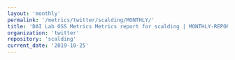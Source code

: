 ```yaml
---
layout: 'monthly'
permalink: '/metrics/twitter/scalding/MONTHLY/'
title: 'DAI Lab OSS Metrics Metrics report for scalding | MONTHLY-REPORT-2019-10-25'
organization: 'twitter'
repository: 'scalding'
current_date: '2019-10-25'
---
```

